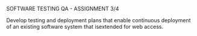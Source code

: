 SOFTWARE TESTING QA - ASSIGNMENT 3/4

Develop  testing  and  deployment  plans  that enable  continuous  deployment  of an existing software system  that isextended  for web access.
